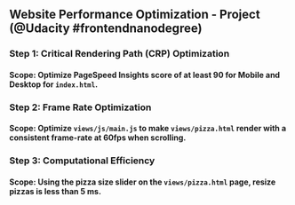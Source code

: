 ## Website Performance Optimization - Project (@Udacity #frontendnanodegree)

### Step 1: Critical Rendering Path (CRP) Optimization
#### Scope: Optimize PageSpeed Insights score of at least 90 for Mobile and Desktop for `index.html`.


### Step 2: Frame Rate Optimization
#### Scope: Optimize `views/js/main.js` to make `views/pizza.html` render with a consistent frame-rate at 60fps when scrolling.


### Step 3: Computational Efficiency
#### Scope: Using the pizza size slider on the `views/pizza.html` page, resize pizzas is less than 5 ms. 

